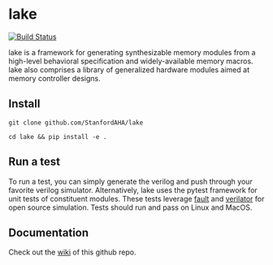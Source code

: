 # lake
[![Build Status](https://travis-ci.com/StanfordAHA/lake.svg?branch=master)](https://travis-ci.com/StanfordAHA/lake)

lake is a framework for generating synthesizable memory modules from a high-level behavioral specification and widely-available memory macros. lake also comprises a library of generalized hardware modules aimed at memory controller designs.

## Install
`git clone github.com/StanfordAHA/lake`

`cd lake && pip install -e .`

## Run a test
To run a test, you can simply generate the verilog and push through your favorite verilog simulator. Alternatively, lake uses the pytest framework for unit tests of constituent modules. These tests leverage [fault](https://github.com/leonardt/fault) and [verilator](https://www.veripool.org/wiki/verilator) for open source simulation. Tests should run and pass on Linux and MacOS.

## Documentation
Check out the [wiki](https://github.com/StanfordAHA/lake/wiki) of this github repo.
